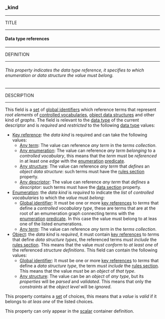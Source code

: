 ### _kind



------
TITLE

------

#### Data type references



------
DEFINITION

------

###### This property indicates the data type reference, it specifies to which enumeration or data structure the value must belong.



------
DESCRIPTION

------

This field is a [set](_set.md) of [global identifiers](_gid.md) which reference terms that represent *root elements* of [controlled vocabularies](_type_string_enum.md), [object data structures](_type_object.md) and other kind of *graphs*. The field is relevant to the [data type](_type.md) of the current descriptor and is *required* and *restricted* to the following [data type](_type.md) values:

- [Key reference](_type_string_key.md): the *data kind* is required and can take the following values:
    - [Any term](_any-term.md): The value can reference *any term* in the *terms collection*.
    - [Any enumeration](_any-enum.md): The value can reference *any term* *belonging* to a *controlled vocabulary*, this means that the *term* must be *referenced* in at least one *edge* with the [enumeration](_predicate_enum-of.md) [predicate](_predicate.md).
    - [Any structure](_any-object.md): The value can reference *any term* that *defines* an *object data structure*: such terms must have the [rules section](_rule.md) property.
    - [Any descriptor](_any-descriptor.md): The value can reference *any term* that *defines* a *descriptor*: such terms must have the [data section](_data.md) property.
- [Enumeration](_type_string_enum.md): the *data kind* is *required* to indicate the *list* of *controlled vocabularies* to which the *value* must *belong*:
    - [Global identifier](_gid.md): It must be one or more [key references](_type_string_key.md) to *terms* that define a *controlled vocabulary type*, these are terms that are at the root of an emumeration graph connecting terms with the [enumeration](_predicate_enum-of.md) [predicate](_predicate.md). In this case the value must belong to at leas one of the listed enumerations.
    - [Any term](_any-term.md): The value can reference *any term* in the *terms collection*.
- [Object](_type_object.md): the *data kind* is *required*, it must contain [key references](_type_string_key.md) to *term*s that define *data structure types*, the referenced terms *must include* the [rules section](_rule.md). This means that the value *must* *conform* to *at least one* of the referenced *structure definitions*. This field can contain the following values:
    - [Global identifier](_gid.md): It must be one or more [key references](_type_string_key.md) to *terms* that define a *data structure type*, the term *must include* the [rules section](_rule.md). This means that the value *must* be an *object* of *that type*.
    - [Any structure](_any-object.md): The value can be an *object* of *any type*, but its *properties* will be *parsed* and *validated*. This means that only the *constraints* at the *object level* will be *ignored*.

This property contains a [set](_set.md) of choices, this means that a *value* is *valid* if it belongs to *at leas one* of the listed choices. 

This property can only appear in the [scalar](_scalar.md) container definition.